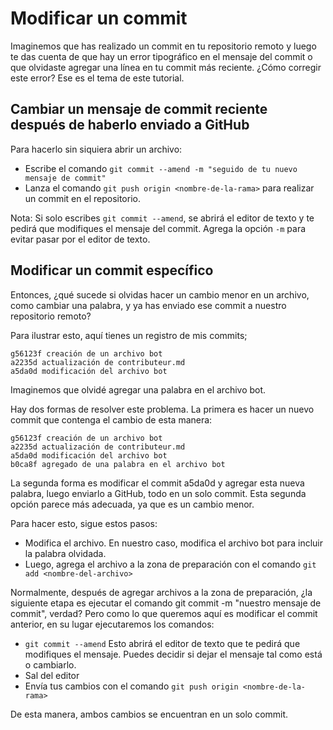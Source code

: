 # Modificar un commit

Imaginemos que has realizado un commit en tu repositorio remoto y luego te das cuenta de que hay un error tipográfico en el mensaje del commit o que olvidaste agregar una línea en tu commit más reciente. ¿Cómo corregir este error? Ese es el tema de este tutorial.

## Cambiar un mensaje de commit reciente después de haberlo enviado a GitHub
Para hacerlo sin siquiera abrir un archivo:
* Escribe el comando ```git commit --amend -m "seguido de tu nuevo mensaje de commit"```
* Lanza el comando ```git push origin <nombre-de-la-rama>``` para realizar un commit en el repositorio.

Nota: Si solo escribes ```git commit --amend```, se abrirá el editor de texto y te pedirá que modifiques el mensaje del commit. Agrega la opción ``-m`` para evitar pasar por el editor de texto.

## Modificar un commit específico

Entonces, ¿qué sucede si olvidas hacer un cambio menor en un archivo, como cambiar una palabra, y ya has enviado ese commit a nuestro repositorio remoto?

Para ilustrar esto, aquí tienes un registro de mis commits;
```
g56123f creación de un archivo bot
a2235d actualización de contributeur.md
a5da0d modificación del archivo bot
```
Imaginemos que olvidé agregar una palabra en el archivo bot.

Hay dos formas de resolver este problema. La primera es hacer un nuevo commit que contenga el cambio de esta manera:
```
g56123f creación de un archivo bot
a2235d actualización de contributeur.md
a5da0d modificación del archivo bot
b0ca8f agregado de una palabra en el archivo bot
```
La segunda forma es modificar el commit a5da0d y agregar esta nueva palabra, luego enviarlo a GitHub, todo en un solo commit. Esta segunda opción parece más adecuada, ya que es un cambio menor.

Para hacer esto, sigue estos pasos:
* Modifica el archivo. En nuestro caso, modifica el archivo bot para incluir la palabra olvidada.
* Luego, agrega el archivo a la zona de preparación con el comando ```git add <nombre-del-archivo>```

Normalmente, después de agregar archivos a la zona de preparación, ¿la siguiente etapa es ejecutar el comando git commit -m "nuestro mensaje de commit", verdad? Pero como lo que queremos aquí es modificar el commit anterior, en su lugar ejecutaremos los comandos:

* ```git commit --amend```
Esto abrirá el editor de texto que te pedirá que modifiques el mensaje. Puedes decidir si dejar el mensaje tal como está o cambiarlo.
* Sal del editor
* Envía tus cambios con el comando ```git push origin <nombre-de-la-rama>```

De esta manera, ambos cambios se encuentran en un solo commit.
